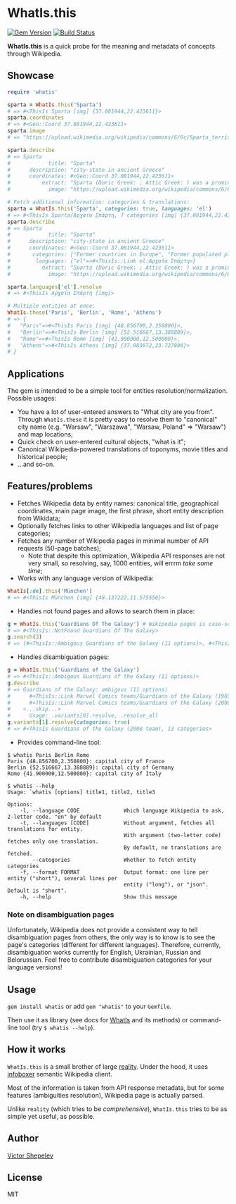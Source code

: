# WhatIs.this

[![Gem Version](https://badge.fury.io/rb/whatis.svg)](http://badge.fury.io/rb/whatis)
[![Build Status](https://travis-ci.org/molybdenum-99/whatis.svg?branch=master)](https://travis-ci.org/molybdenum-99/whatis)

**WhatIs.this** is a quick probe for the meaning and metadata of concepts through Wikipedia.

## Showcase

```ruby
require 'whatis'

sparta = WhatIs.this('Sparta')
# => #<ThisIs Sparta [img] {37.081944,22.423611}>
sparta.coordinates
# => #<Geo::Coord 37.081944,22.423611>
sparta.image
# => "https://upload.wikimedia.org/wikipedia/commons/6/6c/Sparta_territory.jpg"

sparta.describe
# => Sparta
#            title: "Sparta"
#      description: "city-state in ancient Greece"
#      coordinates: #<Geo::Coord 37.081944,22.423611>
#          extract: "Sparta (Doric Greek: ; Attic Greek: ) was a prominent city-state in ancient Greece."
#            image: "https://upload.wikimedia.org/wikipedia/commons/6/6c/Sparta_territory.jpg"

# Fetch additional information: categories & translations:
sparta = WhatIs.this('Sparta', categories: true, languages: 'el')
# => #<ThisIs Sparta/Αρχαία Σπάρτη, 7 categories [img] {37.081944,22.423611}>
sparta.describe
# => Sparta
#            title: "Sparta"
#      description: "city-state in ancient Greece"
#      coordinates: #<Geo::Coord 37.081944,22.423611>
#       categories: ["Former countries in Europe", "Former populated places in Greece", "Locations in Greek mythology", "Populated places in Laconia", "Sparta", "States and territories disestablished in the 2nd century BC", "States and territories established in the 11th century BC"]
#        languages: {"el"=>#<ThisIs::Link el:Αρχαία Σπάρτη>}
#          extract: "Sparta (Doric Greek: ; Attic Greek: ) was a prominent city-state in ancient Greece."
#            image: "https://upload.wikimedia.org/wikipedia/commons/6/6c/Sparta_territory.jpg"

sparta.languages['el'].resolve
# => #<ThisIs Αρχαία Σπάρτη [img]>

# Multiple entities at once:
WhatIs.these('Paris', 'Berlin', 'Rome', 'Athens')
# => {
#   "Paris"=>#<ThisIs Paris [img] {48.856700,2.350800}>,
#   "Berlin"=>#<ThisIs Berlin [img] {52.516667,13.388889}>,
#   "Rome"=>#<ThisIs Rome [img] {41.900000,12.500000}>,
#   "Athens"=>#<ThisIs Athens [img] {37.983972,23.727806}>
# }
```
## Applications

The gem is intended to be a simple tool for entities resolution/normalization. Possible usages:

* You have a lot of user-entered answers to "What city are you from". Through `WhatIs.these` it is
  pretty easy to resolve them to "canonical" city name (e.g. "Warsaw", "Warszawa", "Warsaw, Poland" =>
  "Warsaw") and map locations;
* Quick check on user-entered cultural objects, "what is it";
* Canonical Wikipedia-powered translations of toponyms, movie titles and historical people;
* ...and so-on.

## Features/problems

* Fetches Wikipedia data by entity names: canonical title, geographical coordinates, main page image,
  the first phrase, short entity description from Wikidata;
* Optionally fetches links to other Wikipedia languages and list of page categories;
* Fetches any number of Wikipedia pages in minimal number of API requests (50-page batches);
  * Note that despite this optimization, Wikipedia API responses are not very small, so resolving,
    say, 1000 entities, will errrm _take some time_;
* Works with any language version of Wikipedia:
```ruby
WhatIs[:de].this('München')
# => #<ThisIs München [img] {48.137222,11.575556}>
```
* Handles not found pages and allows to search them in place:
```ruby
g = WhatIs.this('Guardians Of The Galaxy') # Wikipedia pages is case-sensitive
# => #<ThisIs::NotFound Guardians Of The Galaxy>
g.search(3)
# => [#<ThisIs::Ambigous Guardians of the Galaxy (11 options)>, #<ThisIs Guardians of the Galaxy (film)>, #<ThisIs Guardians of the Galaxy Vol. 2>]
```
* Handles disambiguation pages:
```ruby
g = WhatIs.this('Guardians of the Galaxy')
# => #<ThisIs::Ambigous Guardians of the Galaxy (11 options)>
g.describe
# => Guardians of the Galaxy: ambigous (11 options)
#      #<ThisIs::Link Marvel Comics teams/Guardians of the Galaxy (1969 team)>: Guardians of the Galaxy (1969 team), the original 31st-century team from an alternative timeline of the Marvel Universe (Earth-691)
#      #<ThisIs::Link Marvel Comics teams/Guardians of the Galaxy (2008 team)>: Guardians of the Galaxy (2008 team), the modern version of the team formed in the aftermath of Annihilation: Conquest
#    <...skip...>
#      Usage: .variants[0].resolve, .resolve_all
g.variants[1].resolve(categories: true)
# => #<ThisIs Guardians of the Galaxy (2008 team), 13 categories>
```
* Provides command-line tool:
```
$ whatis Paris Berlin Rome
Paris {48.856700,2.350800}: capital city of France
Berlin {52.516667,13.388889}: capital city of Germany
Rome {41.900000,12.500000}: capital city of Italy

$ whatis --help
Usage: `whatis [options] title1, title2, title3

Options:
    -l, --language CODE              Which language Wikipedia to ask, 2-letter code. "en" by default
    -t, --languages [CODE]           Without argument, fetches all translations for entity.
                                     With argument (two-letter code) fetches only one translation.
                                     By default, no translations are fetched.
        --categories                 Whether to fetch entity categories
    -f, --format FORMAT              Output format: one line per entity ("short"), several lines per
                                     entity ("long"), or "json". Default is "short".
    -h, --help                       Show this message
```

### Note on disambiguation pages

Unfortunately, Wikipedia does not provide a consistent way to tell disambiguation pages from others,
the only way is to know is to see the page's categories (different for different languages). Therefore,
currently, disambiguation works currently for English, Ukrainian, Russian and Belorussian. Feel free
to contribute disambiguation categories for your language versions!

## Usage

`gem install whatis` or add `gem "whatis"` to your `Gemfile`.

Then use it as library (see docs for [WhatIs](www.rubydoc.info/gems/whatis/WhatIs) and its methods)
or command-line tool (try `$ whatis --help`).

## How it works

`WhatIs.this` is a small brother of large [reality](https://github.com/molybdenum-99/reality). Under
the hood, it uses [infoboxer](https://github.com/molybdenum-99/infoboxer) semantic Wikipedia client.

Most of the information is taken from API response metadata, but for some features (ambiguities
resolution), Wikipedia page is actually parsed.

Unlike `reality` (which tries to be _comprehensive_), `WhatIs.this` tries to be as simple yet useful,
as possible.

## Author

[Victor Shepelev](http://zverok.github.io)

## License

MIT
